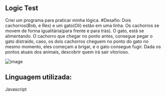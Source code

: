 ## Logic Test
Criei um programa para praticar minha lógica.
#Desafio:
Dois cachorros(Bob, e Rex) e um gato(Oli) estão em uma linha. Os cachorros se movem de forma igualitária(para frente e para trás). O gato, está se alimentando. O cachorro que chegar no ponto antes, consegue pegar o gato distraído, caso, os dois cachorros cheguem no ponto do gato no mesmo momento, eles começam a brigar, e o gato consegue fugir.
Dada os pontos atuais dos animais, descobrir quem irá sair vitorioso.

![image](https://user-images.githubusercontent.com/87664619/195845392-ec0f774a-572c-44b8-8150-6d77707808aa.png)

## Linguagem utilizada: 
Javascript
